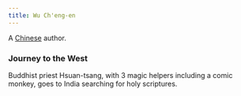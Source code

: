 ```yaml
---
title: Wu Ch'eng-en
---
```


A [Chinese](../index.html) author.

### Journey to the West

Buddhist priest Hsuan-tsang, with 3 magic helpers including a comic monkey, goes to India searching for holy scriptures.
